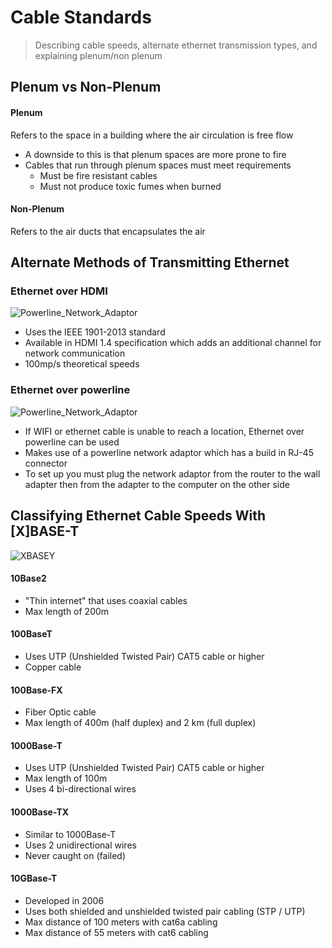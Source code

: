 # Cable Standards

> Describing cable speeds, alternate ethernet transmission types, and explaining plenum/non plenum

## Plenum vs Non-Plenum

#### Plenum

Refers to the space in a building where the air circulation is free flow

* A downside to this is that plenum spaces are more prone to fire
* Cables that run through plenum spaces must meet requirements
  * Must be fire resistant cables
  * Must not produce toxic fumes when burned

#### Non-Plenum

Refers to the air ducts that encapsulates the air

## Alternate Methods of Transmitting Ethernet

### Ethernet over HDMI

![Powerline_Network_Adaptor](/media/HDMI_Cable.png)

* Uses the IEEE 1901-2013 standard
* Available in HDMI 1.4 specification which adds an additional channel for network communication
* 100mp/s theoretical speeds

### Ethernet over powerline

![Powerline_Network_Adaptor](/media/Powerline_Network_Adaptor.png)

* If WIFI or ethernet cable is unable to reach a location, Ethernet over powerline can be used
* Makes use of a powerline network adaptor which has a build in RJ-45 connector
* To set up you must plug the network adaptor from the router to the wall adapter then from the adapter to the computer on the other side

## Classifying Ethernet Cable Speeds With [X]BASE-T

![XBASEY](/media/XbaseY.png)

#### 10Base2

* "Thin internet" that uses coaxial cables
* Max length of 200m

#### 100BaseT

* Uses UTP (Unshielded Twisted Pair) CAT5 cable or higher
* Copper cable

#### 100Base-FX

* Fiber Optic cable
* Max length of 400m (half duplex) and 2 km (full duplex)

#### 1000Base-T

* Uses UTP (Unshielded Twisted Pair) CAT5 cable or higher
* Max length of 100m
* Uses 4 bi-directional wires

#### 1000Base-TX

* Similar to 1000Base-T
* Uses 2 unidirectional wires
* Never caught on (failed)

#### 10GBase-T

* Developed in 2006
* Uses both shielded and unshielded twisted pair cabling (STP / UTP)
* Max distance of 100 meters with cat6a cabling
* Max distance of 55 meters with cat6 cabling
